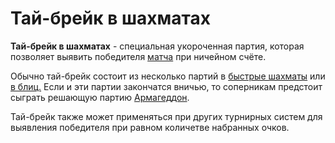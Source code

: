Тай-брейк в шахматах
====================

**Тай-брейк в шахматах** - специальная укороченная партия, которая позволяет выявить победителя [матча](./match_system) при ничейном счёте.

Обычно тай-брейк состоит из несколько партий в [быстрые шахматы](../rules/applicationa) или [в блиц.](../rules/applicationb) Если и эти партии закончатся вничью, то соперникам предстоит сыграть решающую партию [Армагеддон](./armageddon).

Тай-брейк также может применяться при других турнирных систем для выявления победителя при равном количетве набранных очков.